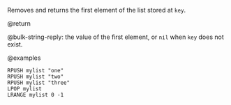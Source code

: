 Removes and returns the first element of the list stored at `key`.

@return

@bulk-string-reply: the value of the first element, or `nil` when `key` does not
exist.

@examples

```cli
RPUSH mylist "one"
RPUSH mylist "two"
RPUSH mylist "three"
LPOP mylist
LRANGE mylist 0 -1
```
